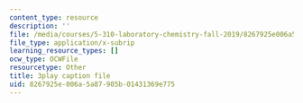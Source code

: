 ```yaml
---
content_type: resource
description: ''
file: /media/courses/5-310-laboratory-chemistry-fall-2019/8267925e006a5a87905b01431369e775_-l9SfGuZJYE.vtt
file_type: application/x-subrip
learning_resource_types: []
ocw_type: OCWFile
resourcetype: Other
title: 3play caption file
uid: 8267925e-006a-5a87-905b-01431369e775
---
```

